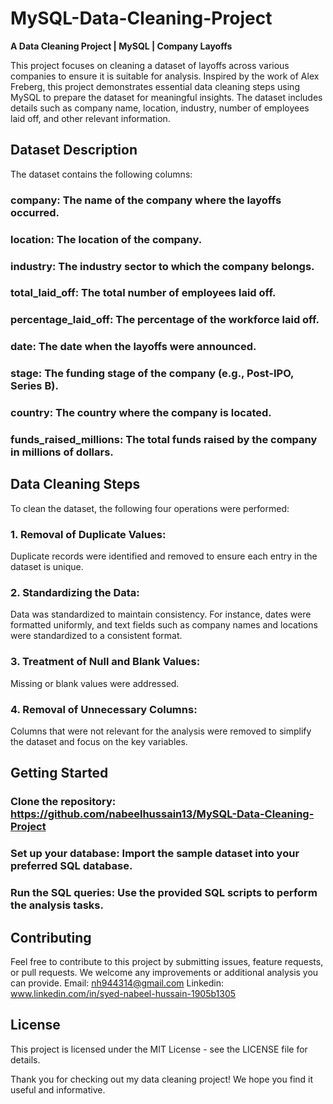 # MySQL-Data-Cleaning-Project
**A Data Cleaning Project | MySQL | Company Layoffs**

This project focuses on cleaning a dataset of layoffs across various companies to ensure it is suitable for analysis. Inspired by the work of Alex Freberg, this project demonstrates essential data cleaning steps using MySQL to prepare the dataset for meaningful insights. The dataset includes details such as company name, location, industry, number of employees laid off, and other relevant information.

## Dataset Description
The dataset contains the following columns:

### company: The name of the company where the layoffs occurred.
### location: The location of the company.
### industry: The industry sector to which the company belongs.
### total_laid_off: The total number of employees laid off.
### percentage_laid_off: The percentage of the workforce laid off.
### date: The date when the layoffs were announced.
### stage: The funding stage of the company (e.g., Post-IPO, Series B).
### country: The country where the company is located.
### funds_raised_millions: The total funds raised by the company in millions of dollars.

## Data Cleaning Steps
To clean the dataset, the following four operations were performed:

### 1. Removal of Duplicate Values:
Duplicate records were identified and removed to ensure each entry in the dataset is unique.

### 2. Standardizing the Data:
Data was standardized to maintain consistency. For instance, dates were formatted uniformly, and text fields such as company names and locations were standardized to a consistent format.

### 3. Treatment of Null and Blank Values:
Missing or blank values were addressed.

### 4. Removal of Unnecessary Columns:
Columns that were not relevant for the analysis were removed to simplify the dataset and focus on the key variables.

## Getting Started
### Clone the repository: https://github.com/nabeelhussain13/MySQL-Data-Cleaning-Project

### Set up your database: Import the sample dataset into your preferred SQL database.

### Run the SQL queries: Use the provided SQL scripts to perform the analysis tasks.

## Contributing
Feel free to contribute to this project by submitting issues, feature requests, or pull requests. We welcome any improvements or additional analysis you can provide.
Email: nh944314@gmail.com
Linkedin: www.linkedin.com/in/syed-nabeel-hussain-1905b1305

## License
This project is licensed under the MIT License - see the LICENSE file for details.

Thank you for checking out my data cleaning project! We hope you find it useful and informative.

